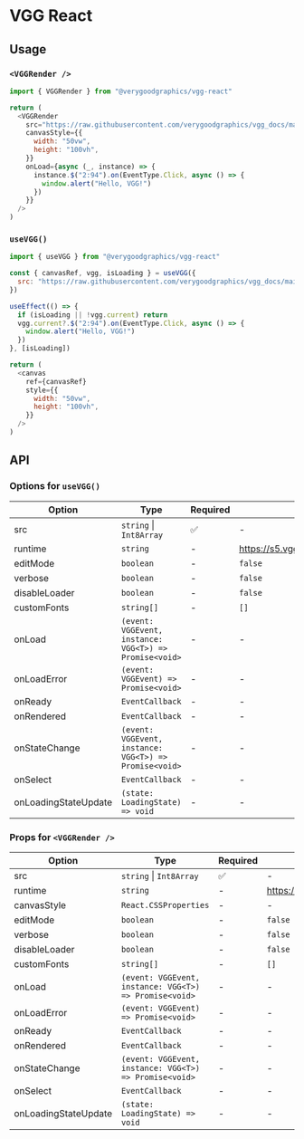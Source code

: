 # VGG React

## Usage

### `<VGGRender />`

```js
import { VGGRender } from "@verygoodgraphics/vgg-react"

return (
  <VGGRender
    src="https://raw.githubusercontent.com/verygoodgraphics/vgg_docs/main/static/example/docs__example__vgg_homepage_v1.daruma"
    canvasStyle={{
      width: "50vw",
      height: "100vh",
    }}
    onLoad={async (_, instance) => {
      instance.$("2:94").on(EventType.Click, async () => {
        window.alert("Hello, VGG!")
      })
    }}
  />
)
```

### `useVGG()`

```js
import { useVGG } from "@verygoodgraphics/vgg-react"

const { canvasRef, vgg, isLoading } = useVGG({
  src: "https://raw.githubusercontent.com/verygoodgraphics/vgg_docs/main/static/example/docs__example__vgg_homepage_v1.daruma",
})

useEffect(() => {
  if (isLoading || !vgg.current) return
  vgg.current?.$("2:94").on(EventType.Click, async () => {
    window.alert("Hello, VGG!")
  })
}, [isLoading])

return (
  <canvas
    ref={canvasRef}
    style={{
      width: "50vw",
      height: "100vh",
    }}
  />
)
```

## API

### Options for `useVGG()`

| Option               | Type                                                   | Required | Default                            |
| -------------------- | ------------------------------------------------------ | -------- | ---------------------------------- |
| src                  | `string` \| `Int8Array`                                | ✅       | -                                  |
| runtime              | `string`                                               | -        | https://s5.vgg.cool/runtime/latest |
| editMode             | `boolean`                                              | -        | `false`                            |
| verbose              | `boolean`                                              | -        | `false`                            |
| disableLoader        | `boolean`                                              | -        | `false`                            |
| customFonts          | `string[]`                                             | -        | `[]`                               |
| onLoad               | `(event: VGGEvent, instance: VGG<T>) => Promise<void>` | -        | -                                  |
| onLoadError          | `(event: VGGEvent) => Promise<void>`                   | -        | -                                  |
| onReady              | `EventCallback`                                        | -        | -                                  |
| onRendered           | `EventCallback`                                        | -        | -                                  |
| onStateChange        | `(event: VGGEvent, instance: VGG<T>) => Promise<void>` | -        | -                                  |
| onSelect             | `EventCallback`                                        | -        | -                                  |
| onLoadingStateUpdate | `(state: LoadingState) => void`                        | -        | -                                  |

### Props for `<VGGRender />`

| Option               | Type                                                   | Required | Default                            |
| -------------------- | ------------------------------------------------------ | -------- | ---------------------------------- |
| src                  | `string` \| `Int8Array`                                | ✅       | -                                  |
| runtime              | `string`                                               | -        | https://s5.vgg.cool/runtime/latest |
| canvasStyle          | `React.CSSProperties`                                  | -        | -                                  |
| editMode             | `boolean`                                              | -        | `false`                            |
| verbose              | `boolean`                                              | -        | `false`                            |
| disableLoader        | `boolean`                                              | -        | `false`                            |
| customFonts          | `string[]`                                             | -        | `[]`                               |
| onLoad               | `(event: VGGEvent, instance: VGG<T>) => Promise<void>` | -        | -                                  |
| onLoadError          | `(event: VGGEvent) => Promise<void>`                   | -        | -                                  |
| onReady              | `EventCallback`                                        | -        | -                                  |
| onRendered           | `EventCallback`                                        | -        | -                                  |
| onStateChange        | `(event: VGGEvent, instance: VGG<T>) => Promise<void>` | -        | -                                  |
| onSelect             | `EventCallback`                                        | -        | -                                  |
| onLoadingStateUpdate | `(state: LoadingState) => void`                        | -        | -                                  |
